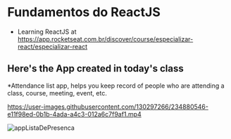 # Fundamentos do ReactJS

- Learning ReactJS at https://app.rocketseat.com.br/discover/course/especializar-react/especializar-react


## Here's the App created in today's class

*Attendance list app, helps you keep record of people who are attending a class, course, meeting, event, etc.   


https://user-images.githubusercontent.com/130297266/234880546-e11f98ed-0b1b-4ada-a4c3-012a6c7f9af1.mp4

![appListaDePresenca](https://user-images.githubusercontent.com/130297266/234882192-56d00d73-3e7b-4b0c-b92a-ba5fcb17603e.png)
